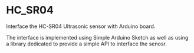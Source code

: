 # HC_SR04
Interface the HC-SR04 Ultrasonic sensor with Arduino board. 

The interface is implemented using Simple Arduino Sketch as well as using a library dedicated to provide a simple API to interface the senosr. 

